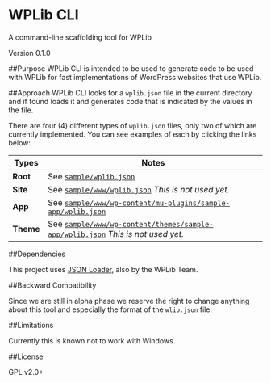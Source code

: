 # WPLib CLI
A command-line scaffolding tool for WPLib

Version 0.1.0

##Purpose
WPLib CLI is intended to be used to generate code to be used with WPLib for fast implementations of WordPress websites that use WPLib.

##Approach
WPLib CLI looks for a `wplib.json` file in the current directory and if found loads it and generates code that is indicated by the values in the file.  

There are four (4) different types of `wplib.json` files, only two of which are currently implemented.  You can see examples of each by clicking the links below:

Types|Notes
---|---
**Root**| See [`sample/wplib.json`](sample/wplib.json)
**Site**| See [`sample/www/wplib.json`](sample/www/wplib.json) _This is not used yet._
**App**| See  [`sample/www/wp-content/mu-plugins/sample-app/wplib.json`](sample/www/wp-content/mu-plugins/sample-app/wplib.json)
**Theme**| See  [`sample/www/wp-content/themes/sample-app/wplib.json`](sample/www/wp-content/themes/sample-app/wplib.json)  _This is not used yet._

##Dependencies

This project uses [JSON Loader](http://github.com/wplib/json-loader), also by the WPLib Team.

##Backward Compatibility

Since we are still in alpha phase we reserve the right to change anything about this tool and especially the format of the `wlib.json` file.

##Limitations

Currently this is known not to work with Windows.

##License

GPL v2.0+


